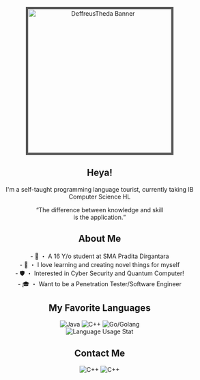 <p align="center"><img alt="DeffreusTheda Banner" src="https://github.com/DeffreusTheda/DeffreusTheda/assets/147963726/a0c8a775-bf80-4b62-8cbf-4e5584b6f14a" style="width: 35vw; border: 5px solid #555; margin-left: auto; margin-right: auto; align: center"><br></p>

<!-- [![GitHub Follow](https://img.shields.io/github/followers/DeffreusTheda?style=social)](https://github.com/DeffreusTheda) -->

<h2 align="center">Heya!</h2>

<p align="center">I'm a self-taught programming language tourist, currently taking IB Computer Science HL</p>

<div align="center">
<q>The difference between knowledge and skill<br>
is the application.</q>
</div>

<h2 align="center">About Me</h2>

<div align="center">
  - 👋 ・ A 16 Y/o student at SMA Pradita Dirgantara<br>
  - 💌 ・ I love learning and creating novel things for myself<br>
  - 🛡 ・ Interested in Cyber Security and Quantum Computer!<br>
  - 🎓 ・ Want to be a Penetration Tester/Software Engineer
</div>

<h2 align="center">My Favorite Languages</h2>

<div align="center">
  <img src="https://img.shields.io/badge/java-%23ED8B00.svg?style=for-the-badge&logo=openjdk&logoColor=white" alt="Java">
  <img src="https://img.shields.io/badge/C%2B%2B-00599C?style=for-the-badge&logo=c%2B%2B&logoColor=white" alt="C++">
  <img src="https://img.shields.io/badge/go-%2300ADD8.svg?style=for-the-badge&logo=go&logoColor=white" alt="Go/Golang"><br>
  <!-- ![DeffreusTheda Github stats](https://github-readme-stats.vercel.app/api?username=DeffreusTheda&show_icons=true&count_private=true&hide=contribs) -->
  <img src="https://github-readme-stats.vercel.app/api/top-langs/?username=DeffreusTheda&layout=compact" alt="Language Usage Stat">
</div>

<h2 align="center">Contact Me</h2>

<div align="center">
<img src="https://img.shields.io/badge/GitHub-100000?style=for-the-badge&logo=github&logoColor=white)](https://github.com/DeffreusTheda" alt="C++">
<img src="https://img.shields.io/badge/Discord-5865F2?style=for-the-badge&logo=discord&logoColor=white)](https://discordapp.com/users/759198715159511070" alt="C++">

